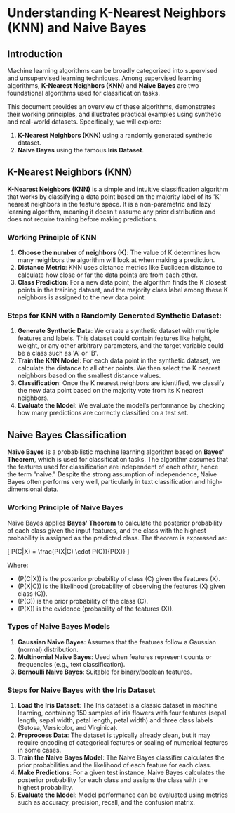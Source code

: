 # Understanding K-Nearest Neighbors (KNN) and Naive Bayes

## Introduction

Machine learning algorithms can be broadly categorized into supervised and unsupervised learning techniques. Among supervised learning algorithms, **K-Nearest Neighbors (KNN)** and **Naive Bayes** are two foundational algorithms used for classification tasks. 

This document provides an overview of these algorithms, demonstrates their working principles, and illustrates practical examples using synthetic and real-world datasets. Specifically, we will explore:
1. **K-Nearest Neighbors (KNN)** using a randomly generated synthetic dataset.
2. **Naive Bayes** using the famous **Iris Dataset**.

## K-Nearest Neighbors (KNN)

**K-Nearest Neighbors (KNN)** is a simple and intuitive classification algorithm that works by classifying a data point based on the majority label of its 'K' nearest neighbors in the feature space. It is a non-parametric and lazy learning algorithm, meaning it doesn't assume any prior distribution and does not require training before making predictions.

### Working Principle of KNN
1. **Choose the number of neighbors (K)**: The value of K determines how many neighbors the algorithm will look at when making a prediction.
2. **Distance Metric**: KNN uses distance metrics like Euclidean distance to calculate how close or far the data points are from each other.
3. **Class Prediction**: For a new data point, the algorithm finds the K closest points in the training dataset, and the majority class label among these K neighbors is assigned to the new data point.

### Steps for KNN with a Randomly Generated Synthetic Dataset:
1. **Generate Synthetic Data**: We create a synthetic dataset with multiple features and labels. This dataset could contain features like height, weight, or any other arbitrary parameters, and the target variable could be a class such as 'A' or 'B'.
2. **Train the KNN Model**: For each data point in the synthetic dataset, we calculate the distance to all other points. We then select the K nearest neighbors based on the smallest distance values.
3. **Classification**: Once the K nearest neighbors are identified, we classify the new data point based on the majority vote from its K nearest neighbors.
4. **Evaluate the Model**: We evaluate the model’s performance by checking how many predictions are correctly classified on a test set.

## Naive Bayes Classification

**Naive Bayes** is a probabilistic machine learning algorithm based on **Bayes' Theorem**, which is used for classification tasks. The algorithm assumes that the features used for classification are independent of each other, hence the term "naive." Despite the strong assumption of independence, Naive Bayes often performs very well, particularly in text classification and high-dimensional data.

### Working Principle of Naive Bayes

Naive Bayes applies **Bayes' Theorem** to calculate the posterior probability of each class given the input features, and the class with the highest probability is assigned as the predicted class. The theorem is expressed as:

\[
P(C|X) = \frac{P(X|C) \cdot P(C)}{P(X)}
\]

Where:
- \(P(C|X)\) is the posterior probability of class \(C\) given the features \(X\).
- \(P(X|C)\) is the likelihood (probability of observing the features \(X\) given class \(C\)).
- \(P(C)\) is the prior probability of the class \(C\).
- \(P(X)\) is the evidence (probability of the features \(X\)).

### Types of Naive Bayes Models

1. **Gaussian Naive Bayes**: Assumes that the features follow a Gaussian (normal) distribution.
2. **Multinomial Naive Bayes**: Used when features represent counts or frequencies (e.g., text classification).
3. **Bernoulli Naive Bayes**: Suitable for binary/boolean features.

### Steps for Naive Bayes with the Iris Dataset

1. **Load the Iris Dataset**: The Iris dataset is a classic dataset in machine learning, containing 150 samples of iris flowers with four features (sepal length, sepal width, petal length, petal width) and three class labels (Setosa, Versicolor, and Virginica).
2. **Preprocess Data**: The dataset is typically already clean, but it may require encoding of categorical features or scaling of numerical features in some cases.
3. **Train the Naive Bayes Model**: The Naive Bayes classifier calculates the prior probabilities and the likelihood of each feature for each class.
4. **Make Predictions**: For a given test instance, Naive Bayes calculates the posterior probability for each class and assigns the class with the highest probability.
5. **Evaluate the Model**: Model performance can be evaluated using metrics such as accuracy, precision, recall, and the confusion matrix.